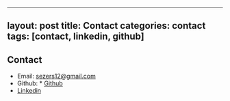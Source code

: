 
---
layout: post
title: Contact
categories: contact
tags: [contact, linkedin, github]
---

## Contact

* Email: sezers12@gmail.com
* Github: * [Github](https://sena-sezer.github.io)
* [Linkedin](https://www.linkedin.com/in/sena-sezer-90a099168)
